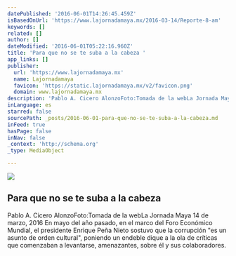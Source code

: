 ```yaml
---
datePublished: '2016-06-01T14:26:45.459Z'
isBasedOnUrl: 'https://www.lajornadamaya.mx/2016-03-14/Reporte-8-am'
keywords: []
related: []
author: []
dateModified: '2016-06-01T05:22:16.960Z'
title: 'Para que no se te suba a la cabeza '
app_links: []
publisher:
  url: 'https://www.lajornadamaya.mx'
  name: Lajornadamaya
  favicon: 'https://static.lajornadamaya.mx/v2/favicon.png'
  domain: www.lajornadamaya.mx
description: 'Pablo A. Cicero AlonzoFoto:Tomada de la webLa Jornada Maya 14 de marzo, 2016 En mayo del año pasado, en el marco del Foro Económico Mundial, el presidente Enrique Peña Nieto sostuvo que la corrupción "es un asunto de orden cultural", poniendo un endeble dique a la ola de críticas que comenzaban a levantarse, amenazantes, sobre él y sus colaboradores.'
inLanguage: es
starred: false
sourcePath: _posts/2016-06-01-para-que-no-se-te-suba-a-la-cabeza.md
inFeed: true
hasPage: false
inNav: false
_context: 'http://schema.org'
_type: MediaObject

---
```

<article style=""><img src="https://s3-us-west-2.amazonaws.com/the-grid-img/p/717bb0af4fd158df7c19a02a86d805ca377ec24a.jpg" /><h1>Para que no se te suba a la cabeza </h1><p>Pablo A. Cicero AlonzoFoto:Tomada de la webLa Jornada Maya 14 de marzo, 2016 En mayo del año pasado, en el marco del Foro Económico Mundial, el presidente Enrique Peña Nieto sostuvo que la corrupción "es un asunto de orden cultural", poniendo un endeble dique a la ola de críticas que comenzaban a levantarse, amenazantes, sobre él y sus colaboradores.</p></article>